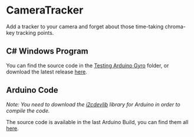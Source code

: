 # CameraTracker
Add a tracker to your camera and forget about those time-taking chroma-key tracking points.
## C# Windows Program
You can find the source code in the [Testing Arduino Gyro](https://github.com/CMakerA/CameraTracker/tree/master/Testing%20Arduino%20Gyro) folder, or download the latest release [here](https://github.com/CMakerA/CameraTracker/releases).
## Arduino Code
_Note: You need to download the [i2cdevlib](https://github.com/jrowberg/i2cdevlib) library for Arduino in order to compile the code._

The source code is available in the last Arduino Build, you can find them all [here](https://github.com/CMakerA/CameraTracker/tree/master/Arduino%20Sketches).